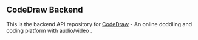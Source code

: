 ## CodeDraw Backend

This is the backend API repository for [CodeDraw](https://github.com/parthpanchal123/CodeDraw-Frontend) - An online doddling and coding platform with audio/video .
